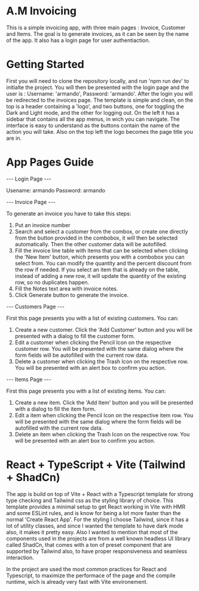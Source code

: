 # A.M Invoicing

This is a simple invoicing app, with three main pages : Invoice, Customer and Items. The goal is to generate invoices, as it can be
seen by the name of the app. It also has a login page for user authentiaction. 


# Getting Started 

First you will need to clone the repository locally, and run 'npm run dev' to initialte the project. 
You will then be presented with the login page and the user is : Username: 'armando', Password: 'armando'.
After the login you will be redirected to the invoices page. The template is simple and clean, on the top is a header containing a 
'logo', and two buttons, one for toggling the Dark and Light mode, and the other for logging out. On the left it has a sidebar 
that contains all the app menus, in wich you can navigate. The interface is easy to understand as the buttons contain the name
of the action you will take. Also on the top left the logo becomes the page title you are in. 


# App Pages Guide
--- Login Page ---

Usename: armando
Password: armando


--- Invoice Page ---

To generate an invoice you have to take this steps: 
1. Put an invoice number
2. Search and select a customer from the combox, or create one directly from the button provided in the combobox, it will then be selected
automatically. Then the other customer data will be autofilled. 
3. Fill the invoice line table with items that can be selected when clicking the 'New Item' button, which presents you with a combobox you
can select from. You can modify the quantity and the percent discount from the row if needed. If you select an item that is already on the 
table, instead of adding a new row, it will update the quantity of the existing row, so no duplicates happen.
4. Fill the Notes text area with invoice notes.
5. Click Generate button to generate the invoice.

--- Customers Page ---

First this page presents you with a list of existing customers. You can:
1. Create a new customer. Click the 'Add Customer' button and you will be presented with a dialog to fill the customer form.
2. Edit a customer when clicking the Pencil Icon on the respective customer row. You will be presented with the same dialog where 
the form fields will be autofilled with the current row data.
3. Delete a customer when clicking the Trash Icon on the respective row. You will be presented with an alert box to confirm you action.

--- Items Page ---

First this page presents you with a list of existing items. You can:
1. Create a new item. Click the 'Add Item' button and you will be presented with a dialog to fill the item form.
2. Edit a item when clicking the Pencil Icon on the respective item row. You will be presented with the same dialog where 
the form fields will be autofilled with the current row data.
3. Delete an item when clicking the Trash Icon on the respective row. You will be presented with an alert box to confirm you action.


# React + TypeScript + Vite (Tailwind + ShadCn)

The app is build on top of Vite + React with a Typescript template for strong type checking and Tailwind css as the styling 
library of choice. This template provides a minimal setup to get React working in Vite with HMR and some ESLint rules, and is know for
being a lot more faster than the normal 'Create React App'. For the styling I choose Tailwind, since it has a lot of utility classes,
and since I wanted the template to have dark mode also, it makes it pretty easy. Also I wanted to mention that most of the components 
used in the projects are from a well known headless UI library called ShadCn, that comes with a ton of preset component that are supported
by Tailwind also, to have proper responsiveness and seamless interaction. 

In the project are used the most common practices for React and Typescript, to maximize the performace of the page and the compile runtime,
wich is already very fast with Vite environement.
